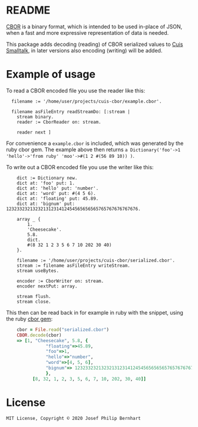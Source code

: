 # README

[CBOR](https://tools.ietf.org/html/rfc7049) is a binary format, which is intended to be
used in-place of JSON, when a fast and more expressive representation of data is needed.

This package adds decoding (reading) of CBOR serialized values to [Cuis Smalltalk](http://cuis-smalltalk.org),
in later versions also encoding (writing) will be added.

# Example of usage

To read a CBOR encoded file you use the reader like this:

```smalltalk
  filename := '/home/user/projects/cuis-cbor/example.cbor'.

  filename asFileEntry readStreamDo: [:stream |
	stream binary.
	reader := CborReader on: stream.

	reader next ] 
```

For convenience a `example.cbor` is included, which was generated by the ruby cbor gem. The
example above then returns `a Dictionary('foo'->1 'hello'->'from ruby' 'moo'->#(1 2 #(56 89 10)) )`.

To write out a CBOR encoded file you use the writer like this:

```smalltalk
    dict := Dictionary new.
    dict at: 'foo' put: 1.
    dict at: 'hello' put: 'number'.
    dict at: 'word' put: #(4 5 6).
    dict at: 'floating' put: 45.89.
    dict at: 'bignum' put: 12323323213232131231412454565656565765767676767676.

    array _ {
        1.
        'Cheesecake'.
        5.8.
        dict.
        #(8 32 1 2 3 5 6 7 10 202 30 40)
    }.

    filename := '/home/user/projects/cuis-cbor/serialized.cbor'.
    stream := filename asFileEntry writeStream.
    stream useBytes.

    encoder := CborWriter on: stream.
    encoder nextPut: array.

    stream flush.
    stream close.
```

This then can be read back in for example in ruby with the snippet,
using the ruby [cbor gem](https://rubygems.org/gems/cbor):

```ruby
    cbor = File.read("serialized.cbor")
    CBOR.decode(cbor)
    => [1, "Cheesecake", 5.8, {
               "floating"=>45.89,
               "foo"=>1,
               "hello"=>"number",
               "word"=>[4, 5, 6],
               "bignum"=> 12323323213232131231412454565656565765767676767676
               },
          [8, 32, 1, 2, 3, 5, 6, 7, 10, 202, 30, 40]]
```

# License
    MIT License, Copyright © 2020 Josef Philip Bernhart
